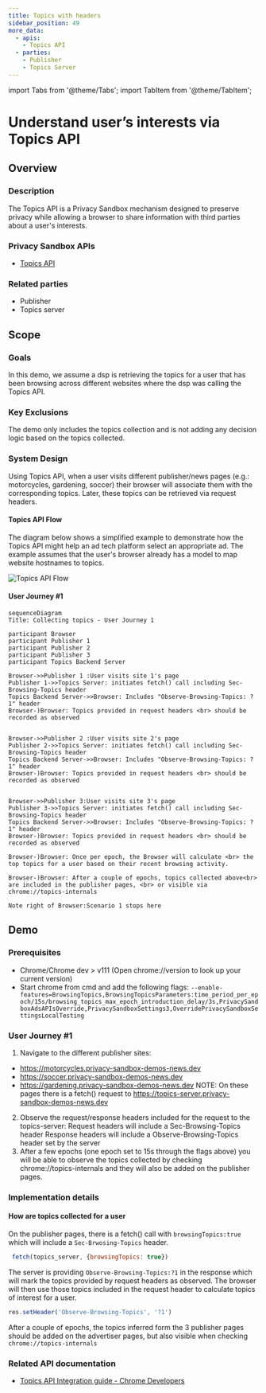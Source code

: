 ```yaml
---
title: Topics with headers
sidebar_position: 49
more_data:
  - apis:
    - Topics API
  - parties:
    - Publisher
    - Topics Server
---
```

import Tabs from '@theme/Tabs';
import TabItem from '@theme/TabItem';

# Understand user’s interests via Topics API

<Tabs>
<TabItem value="overview" label="Overview" default>

## Overview
### Description
The Topics API is a Privacy Sandbox mechanism designed to preserve privacy while allowing a browser to share information with third parties about a user's interests. 

### Privacy Sandbox APIs
- [Topics  API](https://developer.chrome.com/en/docs/privacy-sandbox/topics/)

### Related parties 
- Publisher
- Topics server

</TabItem>
<TabItem value="scope" label="Scope">

## Scope

### Goals
In this demo, we assume a dsp is retrieving the topics for a user that has been browsing across different websites where the dsp was calling the Topics API.

### Key Exclusions
The demo only includes the topics collection and is not adding any decision logic based on the topics collected.
### System Design
Using Topics API, when a user visits different publisher/news pages (e.g.: motorcycles, gardening, soccer) their browser will associate them with the corresponding topics. Later, these topics can be retrieved via request headers.
#### Topics API  Flow
The diagram below shows a simplified example to demonstrate how the Topics API might help an ad tech platform select an appropriate ad. The example assumes that the user's browser already has a model to map website hostnames to topics.

![Topics API  Flow](./img/topics-flow.png)

#### User Journey #1

```mermaid
sequenceDiagram
Title: Collecting topics - User Journey 1

participant Browser 
participant Publisher 1
participant Publisher 2
participant Publisher 3
participant Topics Backend Server

Browser->>Publisher 1 :User visits site 1's page
Publisher 1->>Topics Server: initiates fetch() call including Sec-Browsing-Topics header
Topics Backend Server->>Browser: Includes "Observe-Browsing-Topics: ?1" header
Browser-)Browser: Topics provided in request headers <br> should be recorded as observed


Browser->>Publisher 2 :User visits site 2's page
Publisher 2->>Topics Server: initiates fetch() call including Sec-Browsing-Topics header
Topics Backend Server->>Browser: Includes "Observe-Browsing-Topics: ?1" header
Browser-)Browser: Topics provided in request headers <br> should be recorded as observed


Browser->>Publisher 3:User visits site 3's page
Publisher 3->>Topics Server: initiates fetch() call including Sec-Browsing-Topics header
Topics Backend Server->>Browser: Includes "Observe-Browsing-Topics: ?1" header
Browser-)Browser: Topics provided in request headers <br> should be recorded as observed

Browser-)Browser: Once per epoch, the Browser will calculate <br> the top topics for a user based on their recent browsing activity.

Browser-)Browser: After a couple of epochs, topics collected above<br> are included in the publisher pages, <br> or visible via chrome://topics-internals

Note right of Browser:Scenario 1 stops here
```


</TabItem>
<TabItem value="demo" label="Demo">

## Demo
### Prerequisites
- Chrome/Chrome dev  > v111 (Open chrome://version to look up your current version)
- Start chrome from cmd and add the following flags:
`--enable-features=BrowsingTopics,BrowsingTopicsParameters:time_period_per_epoch/15s/browsing_topics_max_epoch_introduction_delay/3s,PrivacySandboxAdsAPIsOverride,PrivacySandboxSettings3,OverridePrivacySandboxSettingsLocalTesting`

### User Journey #1
1. Navigate to the different publisher sites:
* https://motorcycles.privacy-sandbox-demos-news.dev
* https://soccer.privacy-sandbox-demos-news.dev
* https://gardening.privacy-sandbox-demos-news.dev
NOTE: On these pages there is a fetch() request to https://topics-server.privacy-sandbox-demos-news.dev 
2. Observe the request/response headers included for the request to the topics-server:
Request headers will include a Sec-Browsing-Topics header
Response headers will include a Observe-Browsing-Topics header set by the server
3. After a few epochs (one epoch set to 15s through the flags above) you will be able to observe the topics collected by checking chrome://topics-internals and they will also be added on the publisher pages.

### Implementation details
#### How are topics collected for a user
On the publisher pages, there is a fetch() call with `browsingTopics:true` which will include a `Sec-Brwosing-Topics` header. 


```js
 fetch(topics_server, {browsingTopics: true})
```

The server is providing `Observe-Browsing-Topics:?1` in the response which will mark the  topics provided by request headers as observed.  The browser will then use those topics included in the request header to calculate topics of interest for a user.

```js
res.setHeader('Observe-Browsing-Topics', '?1')
```

After a couple of epochs, the topics inferred form the 3 publisher pages should be added on the advertiser pages, but also visible when checking `chrome://topics-internals`

### Related API documentation

- [Topics API Integration guide - Chrome Developers](https://developer.chrome.com/docs/privacy-sandbox/topics/integration-guide/)

</TabItem>
</Tabs>
